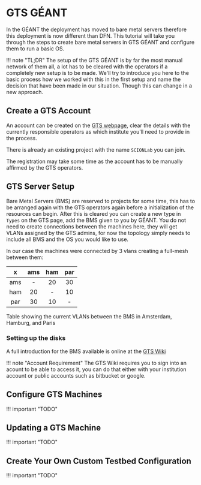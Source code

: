 # GTS GÉANT

In the GÉANT the deployment has moved to bare metal servers therefore this
deployment is now different than DFN. This tutorial will take you through the
steps to create bare metal servers in GTS GÉANT and configure them to run a
basic OS.

!!! note "TL;DR"
    The setup of the GTS GÉANT is by far the most manual network of them all, a
    lot has to be cleared with the operators if a completely new setup is to be
    made. We'll try to introduce you here to the basic process how we worked
    with this in the first setup and name the decision that have been made in
    our situation. Though this can change in a new approach.

## Create a GTS Account

An account can be created on the [GTS
webpage](https://gts.geant.org/login#register), clear the details with the
currently responsible operators as which institute you'll need to provide in the
process.

There is already an existing project with the name `SCIONLab` you can join.

The registration may take some time as the account has to be manually affirmed
by the GTS operators.

## GTS Server Setup

Bare Metal Servers (BMS) are reserved to projects for some time, this has to be
arranged again with the GTS operators again before a initialization of the
resources can begin. After this is cleared you can create a new type in `Types`
on the GTS page, add the BMS given to you by GÉANT. You do not need to create
connections between the machines here, they will get VLANs assigned by the GTS
admins, for now the topology simply needs to include all BMS and the OS you would like to use.

In our case the machines were connected by 3 vlans creating a full-mesh between them:

 x  | ams | ham | par
:--:|:---:|:---:|:---:
ams |  -  |  20 | 30
ham |  20 |  -  | 10
par |  30 |  10 | - 

Table showing the current VLANs between the BMS in Amsterdam, Hamburg, and Paris

### Setting up the disks

A full introduction for the BMS available is online at the [GTS Wiki](https://wiki.geant.org/display/gn43wp7/GTS+User+Guide+v7.0%2C+rev.01#GTSUserGuidev7.0,rev.01-BareMetalServer(BMS))

!!! note "Account Requirement"
    The GTS Wiki requires you to sign into an acount to be able to access it,
    you can do that either with your institution account or public accounts such
    as bitbucket or google.

## Configure GTS Machines

!!! important "TODO"

## Updating a GTS Machine

!!! important "TODO"

## Create Your Own Custom Testbed Configuration

!!! important "TODO"
